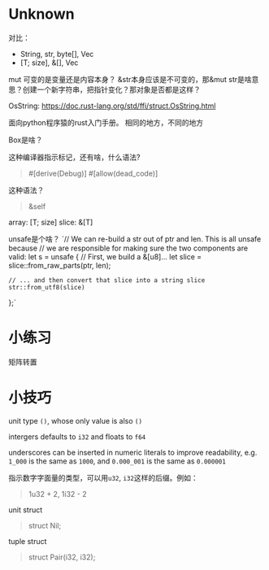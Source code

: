 # Unknown

对比：
- String, str, byte[], Vec<u8>
- [T; size], &[], Vec

mut 可变的是变量还是内容本身？ &str本身应该是不可变的，那&mut str是啥意思？创建一个新字符串，把指针变化？那对象是否都是这样？

OsString: https://doc.rust-lang.org/std/ffi/struct.OsString.html

面向python程序猿的rust入门手册。
相同的地方，不同的地方

Box是啥？

这种编译器指示标记，还有啥，什么语法?
> #[derive(Debug)]
> #[allow(dead_code)]

这种语法？
> &self

array: [T; size]
slice: &[T]

unsafe是个啥？
`// We can re-build a str out of ptr and len. This is all unsafe because
// we are responsible for making sure the two components are valid:
let s = unsafe {
    // First, we build a &[u8]...
    let slice = slice::from_raw_parts(ptr, len);

    // ... and then convert that slice into a string slice
    str::from_utf8(slice)
};`


# 小练习

矩阵转置

# 小技巧

unit type `()`, whose only value is also `()`

intergers defaults to `i32` and floats to `f64`

underscores can be inserted in numeric literals to improve readability, e.g. `1_000` is the same as `1000`, and `0.000_001` is the same as `0.000001`

指示数字字面量的类型，可以用`u32`, `i32`这样的后缀。例如：
> 1u32 + 2, 1i32 - 2

unit struct
> struct Nil;

tuple struct
> struct Pair(i32, i32);
